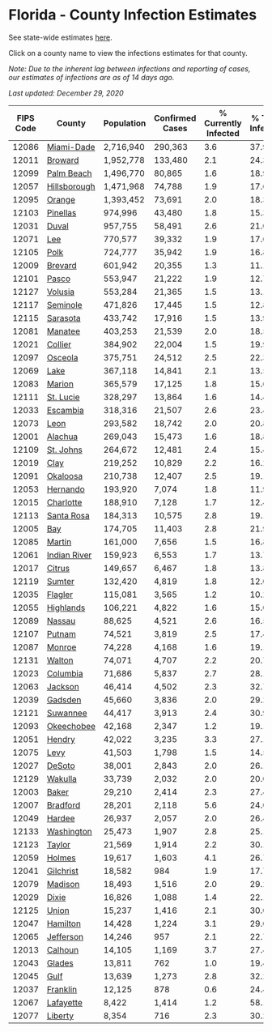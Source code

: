 # Florida - County Infection Estimates

See state-wide estimates [here](/infections/us-fl).

Click on a county name to view the infections estimates for that county.

*Note: Due to the inherent lag between infections and reporting of cases, our estimates of infections are as of 14 days ago.*

*Last updated: December 29, 2020*

|   FIPS Code |                       County |   Population |   Confirmed Cases |   % Currently Infected |   % Total Infected |
|-------------|------------------------------|--------------|-------------------|------------------------|--------------------|
|       12086 |     [Miami-Dade](miami-dade) |    2,716,940 |           290,363 |                    3.6 |               37.9 |
|       12011 |           [Broward](broward) |    1,952,778 |           133,480 |                    2.1 |               24.3 |
|       12099 |     [Palm Beach](palm-beach) |    1,496,770 |            80,865 |                    1.6 |               18.9 |
|       12057 | [Hillsborough](hillsborough) |    1,471,968 |            74,788 |                    1.9 |               17.6 |
|       12095 |             [Orange](orange) |    1,393,452 |            73,691 |                    2.0 |               18.3 |
|       12103 |         [Pinellas](pinellas) |      974,996 |            43,480 |                    1.8 |               15.3 |
|       12031 |               [Duval](duval) |      957,755 |            58,491 |                    2.6 |               21.0 |
|       12071 |                   [Lee](lee) |      770,577 |            39,332 |                    1.9 |               17.6 |
|       12105 |                 [Polk](polk) |      724,777 |            35,942 |                    1.9 |               16.8 |
|       12009 |           [Brevard](brevard) |      601,942 |            20,355 |                    1.3 |               11.1 |
|       12101 |               [Pasco](pasco) |      553,947 |            21,222 |                    1.9 |               12.7 |
|       12127 |           [Volusia](volusia) |      553,284 |            21,365 |                    1.5 |               13.1 |
|       12117 |         [Seminole](seminole) |      471,826 |            17,445 |                    1.5 |               12.8 |
|       12115 |         [Sarasota](sarasota) |      433,742 |            17,916 |                    1.5 |               13.9 |
|       12081 |           [Manatee](manatee) |      403,253 |            21,539 |                    2.0 |               18.5 |
|       12021 |           [Collier](collier) |      384,902 |            22,004 |                    1.5 |               19.9 |
|       12097 |           [Osceola](osceola) |      375,751 |            24,512 |                    2.5 |               22.3 |
|       12069 |                 [Lake](lake) |      367,118 |            14,841 |                    2.1 |               13.5 |
|       12083 |             [Marion](marion) |      365,579 |            17,125 |                    1.8 |               15.6 |
|       12111 |       [St. Lucie](st.-lucie) |      328,297 |            13,864 |                    1.6 |               14.4 |
|       12033 |         [Escambia](escambia) |      318,316 |            21,507 |                    2.6 |               23.4 |
|       12073 |                 [Leon](leon) |      293,582 |            18,742 |                    2.0 |               20.8 |
|       12001 |           [Alachua](alachua) |      269,043 |            15,473 |                    1.6 |               18.8 |
|       12109 |       [St. Johns](st.-johns) |      264,672 |            12,481 |                    2.4 |               15.4 |
|       12019 |                 [Clay](clay) |      219,252 |            10,829 |                    2.2 |               16.2 |
|       12091 |         [Okaloosa](okaloosa) |      210,738 |            12,407 |                    2.5 |               19.1 |
|       12053 |         [Hernando](hernando) |      193,920 |             7,074 |                    1.8 |               11.9 |
|       12015 |       [Charlotte](charlotte) |      188,910 |             7,128 |                    1.7 |               12.4 |
|       12113 |     [Santa Rosa](santa-rosa) |      184,313 |            10,575 |                    2.8 |               19.1 |
|       12005 |                   [Bay](bay) |      174,705 |            11,403 |                    2.8 |               21.9 |
|       12085 |             [Martin](martin) |      161,000 |             7,656 |                    1.5 |               16.8 |
|       12061 | [Indian River](indian-river) |      159,923 |             6,553 |                    1.7 |               13.7 |
|       12017 |             [Citrus](citrus) |      149,657 |             6,467 |                    1.8 |               13.8 |
|       12119 |             [Sumter](sumter) |      132,420 |             4,819 |                    1.8 |               12.0 |
|       12035 |           [Flagler](flagler) |      115,081 |             3,565 |                    1.2 |               10.2 |
|       12055 |       [Highlands](highlands) |      106,221 |             4,822 |                    1.6 |               15.0 |
|       12089 |             [Nassau](nassau) |       88,625 |             4,521 |                    2.6 |               16.5 |
|       12107 |             [Putnam](putnam) |       74,521 |             3,819 |                    2.5 |               17.4 |
|       12087 |             [Monroe](monroe) |       74,228 |             4,168 |                    1.6 |               19.1 |
|       12131 |             [Walton](walton) |       74,071 |             4,707 |                    2.2 |               20.7 |
|       12023 |         [Columbia](columbia) |       71,686 |             5,837 |                    2.7 |               28.1 |
|       12063 |           [Jackson](jackson) |       46,414 |             4,502 |                    2.3 |               32.7 |
|       12039 |           [Gadsden](gadsden) |       45,660 |             3,836 |                    2.0 |               29.2 |
|       12121 |         [Suwannee](suwannee) |       44,417 |             3,913 |                    2.4 |               30.9 |
|       12093 |     [Okeechobee](okeechobee) |       42,168 |             2,347 |                    1.2 |               19.1 |
|       12051 |             [Hendry](hendry) |       42,022 |             3,235 |                    3.3 |               27.1 |
|       12075 |                 [Levy](levy) |       41,503 |             1,798 |                    1.5 |               14.5 |
|       12027 |             [DeSoto](desoto) |       38,001 |             2,843 |                    2.0 |               26.1 |
|       12129 |           [Wakulla](wakulla) |       33,739 |             2,032 |                    2.0 |               20.0 |
|       12003 |               [Baker](baker) |       29,210 |             2,414 |                    2.3 |               27.4 |
|       12007 |         [Bradford](bradford) |       28,201 |             2,118 |                    5.6 |               24.0 |
|       12049 |             [Hardee](hardee) |       26,937 |             2,057 |                    2.0 |               26.4 |
|       12133 |     [Washington](washington) |       25,473 |             1,907 |                    2.8 |               25.1 |
|       12123 |             [Taylor](taylor) |       21,569 |             1,914 |                    2.2 |               30.1 |
|       12059 |             [Holmes](holmes) |       19,617 |             1,603 |                    4.1 |               26.7 |
|       12041 |       [Gilchrist](gilchrist) |       18,582 |               984 |                    1.9 |               17.7 |
|       12079 |           [Madison](madison) |       18,493 |             1,516 |                    2.0 |               29.2 |
|       12029 |               [Dixie](dixie) |       16,826 |             1,088 |                    1.4 |               22.1 |
|       12125 |               [Union](union) |       15,237 |             1,416 |                    2.1 |               30.0 |
|       12047 |         [Hamilton](hamilton) |       14,428 |             1,224 |                    3.1 |               29.0 |
|       12065 |       [Jefferson](jefferson) |       14,246 |               957 |                    2.1 |               22.7 |
|       12013 |           [Calhoun](calhoun) |       14,105 |             1,169 |                    3.7 |               27.4 |
|       12043 |             [Glades](glades) |       13,811 |               762 |                    1.0 |               19.4 |
|       12045 |                 [Gulf](gulf) |       13,639 |             1,273 |                    2.8 |               32.2 |
|       12037 |         [Franklin](franklin) |       12,125 |               878 |                    0.6 |               24.4 |
|       12067 |       [Lafayette](lafayette) |        8,422 |             1,414 |                    1.2 |               58.1 |
|       12077 |           [Liberty](liberty) |        8,354 |               716 |                    2.3 |               30.2 |